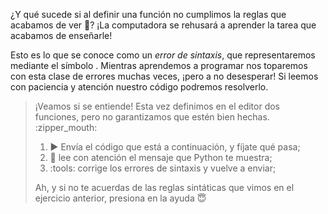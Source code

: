 ¿Y qué sucede si al definir una función no cumplimos la reglas que acabamos de ver :speak_no_evil:? ¡La computadora se rehusará a aprender la tarea que acabamos de enseñarle! 

Esto es lo que se conoce como un _error de sintaxis_, que representaremos mediante el símbolo <i class="fas fa-minus-circle text-broken"></i>. Mientras aprendemos a programar nos toparemos con esta clase de errores muchas veces, ¡pero a no desesperar! Si leemos con paciencia y atención nuestro código podremos resolverlo.

> ¡Veamos si se entiende! Esta vez definimos en el editor dos funciones, pero no garantizamos que estén bien hechas. :zipper_mouth:
> 
> 1. :arrow_forward: Envía el código que está a continuación, y fíjate qué pasa;
> 2. :eyes: lee con atención el mensaje que Python te muestra;
> 3. :tools: corrige los errores de sintaxis y vuelve a enviar;
> 
> Ah, y si no te acuerdas de las reglas sintáticas que vimos en el ejercicio anterior, presiona en la ayuda :innocent: 

